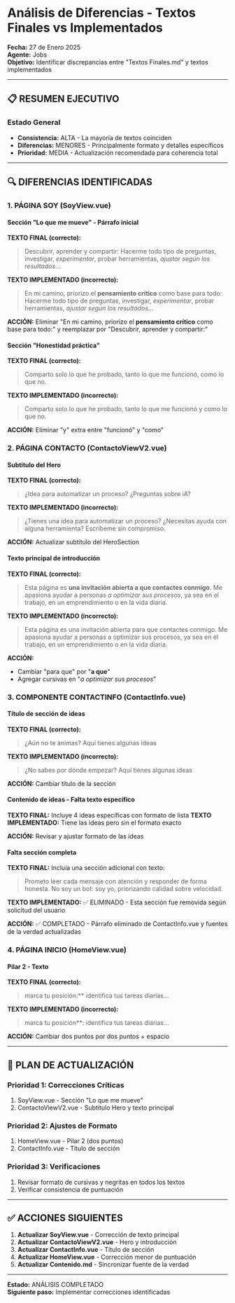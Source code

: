 # Análisis de Diferencias - Textos Finales vs Implementados

**Fecha:** 27 de Enero 2025  
**Agente:** Jobs  
**Objetivo:** Identificar discrepancias entre "Textos Finales.md" y textos implementados

---

## 📋 RESUMEN EJECUTIVO

### Estado General
- **Consistencia:** ALTA - La mayoría de textos coinciden
- **Diferencias:** MENORES - Principalmente formato y detalles específicos
- **Prioridad:** MEDIA - Actualización recomendada para coherencia total

---

## 🔍 DIFERENCIAS IDENTIFICADAS

### 1. PÁGINA SOY (SoyView.vue)

#### Sección "Lo que me mueve" - Párrafo inicial
**TEXTO FINAL (correcto):**
> Descubrir, aprender y compartir: Hacerme todo tipo de preguntas, investigar, *experimentar*, probar herramientas, *ajustar según los resultados*...

**TEXTO IMPLEMENTADO (incorrecto):**
> En mi camino, priorizo el **pensamiento crítico** como base para todo: Hacerme todo tipo de preguntas, investigar, *experimentar*, probar herramientas, *ajustar según los resultados*...

**ACCIÓN:** Eliminar "En mi camino, priorizo el **pensamiento crítico** como base para todo:" y reemplazar por "Descubrir, aprender y compartir:"

#### Sección "Honestidad práctica"
**TEXTO FINAL (correcto):**
> Comparto solo lo que he probado, tanto lo que me funcionó, como lo que no.

**TEXTO IMPLEMENTADO (incorrecto):**
> Comparto solo lo que he probado, tanto lo que me funcionó y como lo que no.

**ACCIÓN:** Eliminar "y" extra entre "funcionó" y "como"

### 2. PÁGINA CONTACTO (ContactoViewV2.vue)

#### Subtítulo del Hero
**TEXTO FINAL (correcto):**
> ¿Idea para automatizar un proceso? ¿Preguntas sobre iA?

**TEXTO IMPLEMENTADO (incorrecto):**
> ¿Tienes una idea para automatizar un proceso? ¿Necesitas ayuda con alguna herramienta? Escríbeme sin compromiso.

**ACCIÓN:** Actualizar subtítulo del HeroSection

#### Texto principal de introducción
**TEXTO FINAL (correcto):**
> Esta página es **una invitación abierta a que contactes conmigo**. Me apasiona ayudar a personas *a optimizar sus procesos*, ya sea en el trabajo, en un emprendimiento o en la vida diaria.

**TEXTO IMPLEMENTADO (incorrecto):**
> Esta página es una invitación abierta para que contactes conmigo. Me apasiona ayudar a personas a optimizar sus procesos, ya sea en el trabajo, en un emprendimiento o en la vida diaria.

**ACCIÓN:** 
- Cambiar "para que" por "**a que**"
- Agregar cursivas en "*a optimizar sus procesos*"

### 3. COMPONENTE CONTACTINFO (ContactInfo.vue)

#### Título de sección de ideas
**TEXTO FINAL (correcto):**
> ¿Aún no te animas? Aquí tienes algunas ideas

**TEXTO IMPLEMENTADO (incorrecto):**
> ¿No sabes por dónde empezar? Aquí tienes algunas ideas

**ACCIÓN:** Cambiar título de la sección

#### Contenido de ideas - Falta texto específico
**TEXTO FINAL:** Incluye 4 ideas específicas con formato de lista
**TEXTO IMPLEMENTADO:** Tiene las ideas pero sin el formato exacto

**ACCIÓN:** Revisar y ajustar formato de las ideas

#### Falta sección completa
**TEXTO FINAL:** Incluía una sección adicional con texto:
> Prometo leer cada mensaje con atención y responder de forma honesta. No soy un bot: soy yo, priorizando calidad sobre velocidad.

**TEXTO IMPLEMENTADO:** ✅ ELIMINADO - Esta sección fue removida según solicitud del usuario

**ACCIÓN:** ✅ COMPLETADO - Párrafo eliminado de ContactInfo.vue y fuentes de la verdad actualizadas

### 4. PÁGINA INICIO (HomeView.vue)

#### Pilar 2 - Texto
**TEXTO FINAL (correcto):**
> marca tu posición:** identifica tus tareas diarias...

**TEXTO IMPLEMENTADO (incorrecto):**
> marca tu posición**: identifica tus tareas diarias...

**ACCIÓN:** Cambiar dos puntos por dos puntos + espacio

---

## 📝 PLAN DE ACTUALIZACIÓN

### Prioridad 1: Correcciones Críticas
1. SoyView.vue - Sección "Lo que me mueve"
2. ContactoViewV2.vue - Subtítulo Hero y texto principal

### Prioridad 2: Ajustes de Formato
1. HomeView.vue - Pilar 2 (dos puntos)
2. ContactInfo.vue - Título de sección

### Prioridad 3: Verificaciones
1. Revisar formato de cursivas y negritas en todos los textos
2. Verificar consistencia de puntuación

---

## ✅ ACCIONES SIGUIENTES

1. **Actualizar SoyView.vue** - Corrección de texto principal
2. **Actualizar ContactoViewV2.vue** - Hero y introducción
3. **Actualizar ContactInfo.vue** - Título de sección
4. **Actualizar HomeView.vue** - Corrección menor de puntuación
5. **Actualizar Contenido.md** - Sincronizar fuente de la verdad

---

**Estado:** ANÁLISIS COMPLETADO  
**Siguiente paso:** Implementar correcciones identificadas